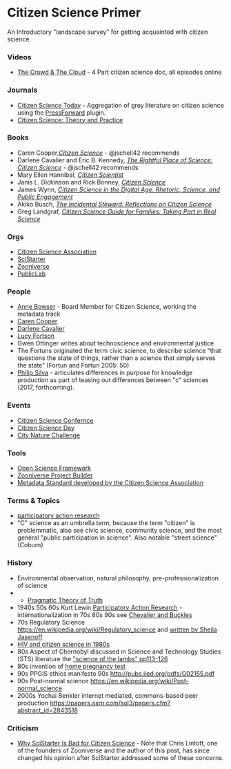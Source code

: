 # Citizen Science Primer

An Introductory "landscape survey" for getting acquainted with citizen science.

### Videos
* [The Crowd & The Cloud](http://crowdandcloud.org/) - 4 Part citizen science doc, all episodes online

### Journals
* [Citizen Science Today](http://www.citizensciencetoday.org/) - Aggregation of grey literature on citizen science using the [PressForward](http://pressforward.org/) plugin.
* [Citizen Science: Theory and Practice](http://theoryandpractice.citizenscienceassociation.org/)

### Books
* Caren Cooper,[_Citizen Science_](http://www.overlookpress.com/citizen-science.html) - @jschell42 recommends
* Darlene Cavalier and Eric B. Kennedy, [_The Rightful Place of Science: Citizen Science_](http://cspo.org/news/rightful-place-of-science-citizen-science/) - @jschell42 recommends
* Mary Ellen Hannibal, [_Citizen Scientist_](https://www.workman.com/products/citizen-scientist)
* Janis L. Dickinson and Rick Bonney, [_Citizen Science_](http://www.cornellpress.cornell.edu/book/?GCOI=80140100107290)
* James Wynn, [_Citizen Science in the Digital Age: Rhetoric, Science, and Public Engagement_](http://www.uapress.ua.edu/product/Citizen-Science-in-the-Digital-Age,6493.aspx)
* Akiko Busch, [_The Incidental Steward: Reflections on Citizen Science_](http://yalebooks.yale.edu/book/9780300205671/incidental-steward)
* Greg Landgraf, [_Citizen Science Guide for Families: Taking Part in Real Science_](http://www.ipgbook.com/citizen-science-guide-for-families-products-9781937589356.php)

### Orgs
* [Citizen Science Association](http://citizenscience.org)
* [SciStarter](https://scistarter.com)
* [Zooniverse](http://zooniverse.org/)
* [PublicLab](http://publiclab.org)

### People
* [Anne Bowser](https://twitter.com/annebowser) - Board Member for Citizen Science, working the metadata track
* [Caren Cooper](https://cnr.ncsu.edu/directory/caren-cooper/)
* [Darlene Cavalier](http://cspo.org/people/cavalier-darlene/)
* [Lucy Fortson](https://www.physics.umn.edu/people/fortson.html)
* Gwen Ottinger writes about technoscience and environmental justice
* The Fortuns originated the term civic science, to describe science “that questions the state of things, rather than a science that simply serves the state” (Fortun and Fortun 2005: 50)
* [Philip Silva](https://philipsilva.com/research/) - articulates differences in purpose for knowledge production as part of teasing out differences between "c" sciences (2017, forthcoming). 

### Events
* [Citizen Science Confernce](https://csa2017.sched.com)
* [Citizen Science Day](http://citizenscience.org/events/citizen-science-day/)
* [City Nature Challenge](https://nhm.org/nature/citizen-science/city-nature-challenge-2017)

### Tools
* [Open Science Framework](https://osf.io)
* [Zooniverse Project Builder](https://www.zooniverse.org/lab)
* [Metadata Standard developed by the Citizen Science Association](https://www.wilsoncenter.org/article/ppsr-core-metadata-standards)

### Terms & Topics
* [participatory action research](https://en.wikipedia.org/wiki/Participatory_action_research)
* "C" science as an umbrella term, because the term "citizen" is problemmatic, also see civic science, community science, and the most general "public participation in science". Also notable "street science" (Coburn)

### History
* Environmental observation, natural philosophy, pre-professionalization of science
* * [Pragmatic Theory of Truth](https://en.wikipedia.org/wiki/Pragmatic_theory_of_truth)
* 1940s 50s 60s Kurt Lewin [Participatory Action Research](https://en.wikipedia.org/wiki/Participatory_action_research) - internationalization in 70s 80s 90s see [Chevalier and Buckles](https://www.amazon.com/Participatory-Action-Research-Methods-Engaged/dp/0415540321) 
* 70s Regulatory Science https://en.wikipedia.org/wiki/Regulatory_science and [written by Sheila Jasenoff](http://www.hup.harvard.edu/catalog.php?isbn=9780674300620&content=reviews) 
* [HIV and citizen science in 1980s](http://journals.sagepub.com/doi/abs/10.1177/016224399502000402)
* 80s Aspect of Chernobyl discussed in Science and Technology Studies (STS) literature the ["science of the lambs" pp113-126](http://www.univpgri-palembang.ac.id/perpus-fkip/Perpustakaan/Filsafat/Filsafat%20Ilmu/Harry%20Colins,%20Tecnology.pdf)
* 80s invention of [home pregnancy test](https://transistor.prx.org/2016/02/the-invention-of-the-home-pregnancy-test/)
* 90s PPGIS ethics manifesto 90s http://pubs.iied.org/pdfs/G02155.pdf
* 90s Post-normal science https://en.wikipedia.org/wiki/Post-normal_science
* 2000s Yochai Benkler internet mediated, commons-based peer production https://papers.ssrn.com/sol3/papers.cfm?abstract_id=2843518

### Criticism
* [Why SciStarter Is Bad for Citizen Science](https://blog.zooniverse.org/2013/03/12/why-scistarter-com-is-bad-for-citizen-science/) - Note that Chris Lintott, one of the founders of Zooniverse and the author of this post, has since changed his opinion after SciStarter addressed some of these concerns. 

